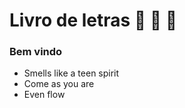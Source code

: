 # Livro de letras :guitar: :drum:  :microphone:

### Bem vindo

- Smells like a teen spirit
- Come as you are
- Even flow